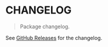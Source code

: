 # CHANGELOG

> Package changelog.

See [GitHub Releases](https://github.com/stdlib-js/datasets-dale-chall-new/releases) for the changelog.